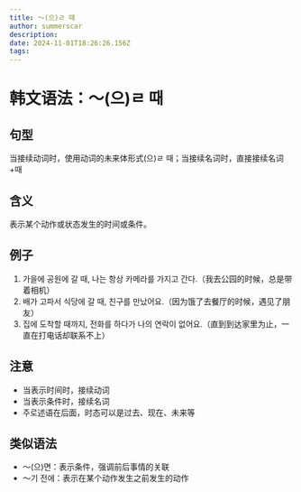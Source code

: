 ```yaml
---
title: 〜(으)ㄹ 때
author: summerscar
description:
date: 2024-11-01T18:26:26.156Z
tags:
---
```


# 韩文语法：〜(으)ㄹ 때

## 句型
当接续动词时，使用动词的未来体形式(으)ㄹ 때；当接续名词时，直接接续名词+때

## 含义
表示某个动作或状态发生的时间或条件。

## 例子
1. <Speak>가을에 공원에 갈 때, 나는 항상 카메라를 가지고 간다.</Speak>（我去公园的时候，总是带着相机）
2. <Speak>배가 고파서 식당에 갈 때, 친구를 만났어요.</Speak>（因为饿了去餐厅的时候，遇见了朋友）
3. <Speak>집에 도착할 때까지, 전화를 하다가 나의 연락이 없어요.</Speak>（直到到达家里为止，一直在打电话却联系不上）

## 注意
- 当表示时间时，接续动词
- 当表示条件时，接续名词
- 주로述语在后面，时态可以是过去、现在、未来等

## 类似语法
- 〜(으)면：表示条件，强调前后事情的关联
- 〜기 전에：表示在某个动作发生之前发生的动作